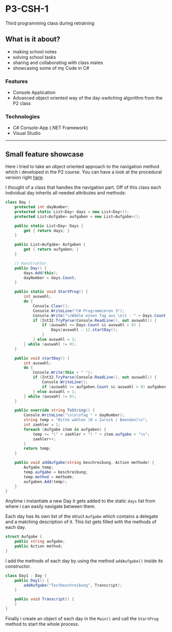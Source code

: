 # P3-CSH-1
Third programming class during retraining

## What is it about?

- making school notes
- solving school tasks
- sharing and collaborating with class mates
- showcasing some of my Code in C#

### Features

- Console Application
- Advanced object oriented way of the day-switching algorithm from the P2 class

### Technologies

- C# Console-App (.NET Framework)
- Visual Studio

---

## Small feature showcase

Here i tried to take an object oriented approach to the navigation method which i developed in the P2 course. You can have a look at the procedural version right [here](https://github.com/TobMoeller/P2-C-1).

I thought of a class that handles the navigation part. Off of this class each individual day inherits all needed attributes and methods:

```csharp
class Day {
    protected int dayNumber;
    protected static List<Day> days = new List<Day>();
    protected List<Aufgabe> aufgaben = new List<Aufgabe>();

    public static List<Day> Days {
        get { return days; }
    }

    public List<Aufgabe> Aufgaben {
        get { return aufgaben; }
    }

    // Konstruktor
    public Day() {
        days.Add(this);
        dayNumber = days.Count;
    }

    public static void StartProg() {
        int auswahl;
        do {
            Console.Clear();
            Console.WriteLine("C# Programmieren 3");
            Console.Write("\nWähle einen Tag aus \n(1 - " + Days.Count + ", 0 = Ende)\n ");
            if (Int32.TryParse(Console.ReadLine(), out auswahl)) {
                if (auswahl <= Days.Count && auswahl > 0) {
                    Days[auswahl - 1].startDay();
                }
            } else auswahl = 1;
        } while (auswahl != 0);
    }

    public void startDay() {
        int auswahl;
        do {
            Console.Write(this + " ");
            if (Int32.TryParse(Console.ReadLine(), out auswahl)) {
                Console.WriteLine();
                if (auswahl <= aufgaben.Count && auswahl > 0) aufgaben[auswahl - 1].method();
            } else auswahl = 1;
        } while (auswahl != 0);
    }

    public override string ToString() {
        Console.WriteLine("\n\n\nTag " + dayNumber);
        string temp = "Bitte wählen (0 = Zurück / Beenden)\n";
        int zaehler = 1;
        foreach (Aufgabe item in aufgaben) {
            temp += "(" + zaehler + ") " + item.aufgabe + "\n";
            zaehler++;
        }
        return temp;
    }

    public void addAufgabe(string beschreibung, Action methode) {
        Aufgabe temp;
        temp.aufgabe = beschreibung;
        temp.method = methode;
        aufgaben.Add(temp);
    }
}
```

Anytime i instantiate a new Day it gets added to the static `days` list from where i can easily navigate between them.

Each day has its own list of the struct `Aufgabe` which contains a delegate and a matching description of it. This list gets filled with the methods of each day.

```csharp
struct Aufgabe {
    public string aufgabe;
    public Action method;
}
```

I add the methods of each day by using the method `addAufgabe()` inside its constructor.

```csharp
class Day1 : Day {
    public Day1() {
        addAufgabe("Testbeschreibung", Transcript);
    }

    public void Transcript() {
    }
}
```
Finally i create an object of each day in the `Main()` and call the `StartProg` method to start the whole process.
